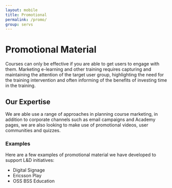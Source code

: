 ```yaml
---
layout: mobile
title: Promotional
permalink: /promo/
group: servs
---
```


# Promotional Material

Courses can only be effective if you are able to get users to engage with them. Marketing e-learning and other training requires capturing and maintaining the attention of the target user group, highlighting the need for the training intervention and often informing of the benefits of investing time in the training.

## Our Expertise

We are able use a range of approaches in planning course marketing, in addition to corporate channels such as email campaigns and Academy pages, we are also looking to make use of promotional videos, user communities and quizzes.

### Examples

Here are a few examples of promotional material we have developed to support L&D initiatives:

- Digital Signage
- Ericsson Play
- OSS BSS Education